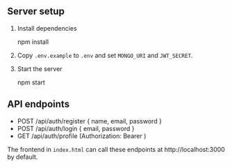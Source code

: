 ## Server setup

1. Install dependencies

   npm install

2. Copy `.env.example` to `.env` and set `MONGO_URI` and `JWT_SECRET`.

3. Start the server

   npm start

## API endpoints

- POST /api/auth/register { name, email, password }
- POST /api/auth/login { email, password }
- GET /api/auth/profile (Authorization: Bearer <token>)

The frontend in `index.html` can call these endpoints at http://localhost:3000 by default.
